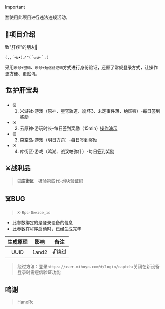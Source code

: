 > [!Important]
> 🈲使用此项目进行违法违规活动。

## 🏪项目介绍
致"肝疼"的朋友🍻

`(,,´•ω•)ノ"(´っω•｀。)`

采用`账号+密码`、`账号+短信验证码`方式进行身份验证，还原了常规登录方式，让操作更方便、更贴切。

## 🏗️护肝宝典
- [x] 1. 米游社-游戏（原神、星穹轨道、崩坏3、未定事件薄、绝区零）-每日签到奖励
- [x] 2. 云原神-游玩时长-每日签到奖励（15min）[操作演示](https://www.bilibili.com/video/BV1NNbCehEvj/)
- [x] 3. 森空岛-游戏（明日方舟）-每日签到奖励
- [x] 4. 库街区-游戏（鸣潮、战双帕弥什）-每日签到奖励

## ⚔️战利品
> ☑️**库街区**&emsp;极验第四代-滑块验证码


## ☠️BUG
> `X-Rpc-Device_id`

- 此参数绑定的是登录设备的信息
- 此参数在程序启动时，已经生成完毕

| 生成原理 | 影响 |备注|
|:------:|:------:|:------:|
| UUID | 1and2 |🔓️绕过 |

> 绕过方法：登录`https://user.mihoyo.com/#/login/captcha`关闭在新设备登录时需短信验证功能

## 鸣谢
> HaneRo
